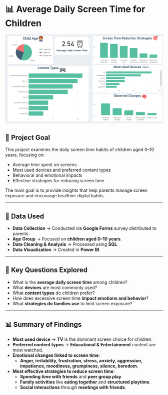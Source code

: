 # 📊 Average Daily Screen Time for Children

![Screen Time Dashboard](screen_time_chart.png)

## 🎯 Project Goal
 This project examines the daily screen time habits of children aged 0–10 years, focusing on:
- Average time spent on screens
- Most used devices and preferred content types
- Behavioral and emotional impacts
- Effective strategies for reducing screen time

The main goal is to provide insights that help parents manage screen exposure and encourage healthier digital habits.

---

## 📂 Data Used
- **Data Collection** → Conducted via **Google Forms** survey distributed to parents.  
- **Age Group** → Focused on **children aged 0–10 years**.  
- **Data Cleaning & Analysis** → Processed using **SQL**.  
- **Data Visualization** → Created in **Power BI**.  

---

## 📌 Key Questions Explored
- What is the **average daily screen time** among children?  
- What **devices** are most commonly used?  
- What **content types** do children prefer?  
- How does excessive screen time **impact emotions and behavior**?  
- What **strategies do families use** to limit screen exposure?  

---

## 📊 Summary of Findings
- **Most used device** → **TV** is the dominant screen choice for children.  
- **Preferred content types** → **Educational & Entertainment** content are most watched.  
- **Emotional changes linked to screen time**:
  - **Anger, irritability, frustration, stress, anxiety, aggression, impatience, moodiness, grumpiness, silence, boredom**.  
- **Most effective strategies to reduce screen time**:
  - **Spending time with friends** and **peer group play**.
  - **Family activities** like **eating together** and **structured playtime**.
  - **Social interactions** through **meetings with friends**.

